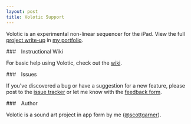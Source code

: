 ```yaml
---
layout: post
title: Volotic Support
---
```


Volotic is an experimental non-linear sequencer for the iPad. View the full [project write-up](http://www.scottmadethis.net/interactive/volotic/) in [my portfolio](http://www.scottmadethis.net/).

###<i class="fa fa-question-circle"></i>&emsp;Instructional Wiki

For basic help using Volotic, check out the [wiki](http://github.com/scottgarner/Volotic/wiki).

###<i class="fa fa-exclamation-triangle"></i>&emsp;Issues

If you've discovered a bug or have a suggestion for a new feature, please post to the [issue tracker](http://github.com/scottgarner/Volotic/issues) or let me know with the [feedback form](/feedback/).

###<i class="fa fa-user"></i>&emsp;Author

Volotic is a sound art project in app form by me ([@scottgarner](https://github.com/scottgarner)).
